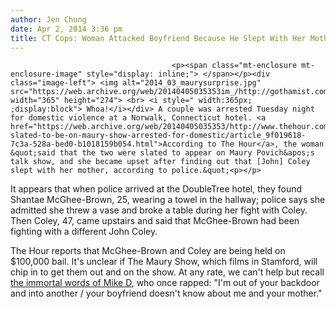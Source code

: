 ```yaml
---
author: Jen Chung
date: Apr 2, 2014 3:36 pm
title: CT Cops: Woman Attacked Boyfriend Because He Slept With Her Mother
---
```


	
										<p><span class="mt-enclosure mt-enclosure-image" style="display: inline;"> </span></p><div class="image-left"> <img alt="2014_03_maurysurprise.jpg" src="https://web.archive.org/web/20140405035353im_/http://gothamist.com/attachments/jen/2014_03_maurysurprise.jpg" width="365" height="274"> <br> <i style=" width:365px; ;display:block"> Whoa!</i></div> A couple was arrested Tuesday night for domestic violence at a Norwalk, Connecticut hotel. <a href="https://web.archive.org/web/20140405035353/http://www.thehour.com/news/norwalk/couple-slated-to-be-on-maury-show-arrested-for-domestic/article_9f019618-7c3a-528a-bed0-b1018159b054.html">According to The Hour</a>, the woman &quot;said that the two were slated to appear on Maury Povich&apos;s talk show, and she became upset after finding out that [John] Coley slept with her mother, according to police.&quot;<p></p>

<p>It appears that when police arrived at the DoubleTree hotel, they found Shantae McGhee-Brown, 25, wearing a towel in the hallway; police says she admitted she threw a vase and broke a table during her fight with Coley. Then Coley, 47, came upstairs and said that McGhee-Brown had been fighting with a different John Coley.</p>

<p>The Hour reports that McGhee-Brown and Coley are being held on $100,000 bail. It&apos;s unclear if The Maury Show, which films in Stamford, will chip in to get them out and on the show. At any rate, we can&apos;t help but recall <a href="https://web.archive.org/web/20140405035353/http://rapgenius.com/Beastie-boys-3-minute-rule-lyrics">the immortal words of Mike D</a>, who once rapped: &quot;I&apos;m out of your backdoor and into another / your boyfriend doesn&apos;t know about me and your mother.&quot;</p>					
										
									
				
